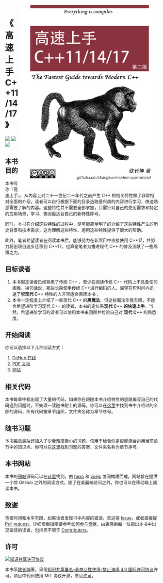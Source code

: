 <img src="assets/cover-2nd.png" alt="logo" height="600" align="right" />

# 《高速上手 C++11/14/17》

[![](https://img.shields.io/badge/language-%E7%AE%80%E4%BD%93%E4%B8%AD%E6%96%87-red.svg)](./README.md) [![](https://img.shields.io/badge/language-English-blue.svg)](./README-en-us.md) 
[![](https://img.shields.io/badge/%C2%A5-%E8%B5%9E%E5%8A%A9-ff69b4.svg)](./assets/donate.md)

## 本书目的

本书号称『高速上手』，从内容上对二十一世纪二十年代之前产生 C++ 的相关特性做了非常相对全面的介绍，读者可以自行根据下面的目录选取感兴趣的内容进行学习，快速熟悉需要了解的内容。这些特性并不需要全部掌握，只需针对自己的使用需求和特定的应用场景，学习、查阅最适合自己的新特性即可。

同时，本书在介绍这些特性的过程中，尽可能简单明了的介绍了这些特性产生的历史背景和技术需求，这为理解这些特性、运用这些特性提供了很大的帮助。

此外，笔者希望读者在阅读本书后，能够努力在新项目中直接使用 C++17，并努力将旧项目逐步迁移到 C++17。也算是笔者为推进现代 C++ 的普及贡献了一些绵薄之力。

## 目标读者

1. 本书假定读者已经熟悉了传统 C++ ，至少在阅读传统 C++ 代码上不具备任何困难。换句话说，那些长期使用传统 C++进行编码的人、渴望在短时间内迅速了解**现代 C++** 特性的人非常适合阅读本书；
2. 本书一定程度上介绍了一些现代 C++ 的**黑魔法**，但这些魔法毕竟有限，不适合希望进阶学习现代 C++ 的读者，本书的定位系**现代 C++ 的快速上手**。当然，希望进阶学习的读者可以使用本书来回顾并检验自己对 **现代 C++** 的熟悉度。

## 开始阅读

你可以选择以下几种阅读方式：

1. [GitHub 在线](./book/zh-cn/toc.md)
2. [PDF 文档](./pdf/zh-cn/modern-cpp-tutorial.pdf)
3. [网站](https://changkun.de/modern-cpp/)

## 相关代码

本书每章中都出现了大量的代码，如果你在跟随本书介绍特性的思路编写自己的代码遇到问题时，不妨读一读随书附上的源码，你可以在[这里](./code)中找到书中介绍过的全部的源码，所有代码按章节组织，文件夹名称为章节序号。

## 随书习题

本书每章最后还加入了少量难度极小的习题，仅用于检验你是否能混合运用当前章节中的知识点。你可以在[这里](exercises)找到习题的答案，文件夹名称为章节序号。

## 本书网站

本书的[网站](https://changkun.de/modern-cpp)源码可以在[这里](./website)找到，由 [hexo](https://hexo.io) 和 [vuejs](https://vuejs.org) 协同构建而成。网站旨在提供一个除 GitHub 之外的阅读方式，除了在桌面端访问之外，你也可以在移动端上阅读本书。

## 致谢

笔者时间和水平有限，如果读者发现书中内容的错误，欢迎提 [Issue](https://github.com/changkun/modern-cpp-tutorial/issues)，或者直接提 [Pull request](https://github.com/changkun/modern-cpp-tutorial/pulls)。详细贡献指南请参考[如何参与贡献](CONTRIBUTING.md)，由衷感谢每一位指出本书中出现错误的读者，包括但不限于 [Contributors](https://github.com/changkun/modern-cpp-tutorial/graphs/contributors)。

## 许可

<a rel="license" href="http://creativecommons.org/licenses/by-nc-nd/4.0/"><img alt="知识共享许可协议" style="border-width:0" src="https://i.creativecommons.org/l/by-nc-nd/4.0/80x15.png" /></a>

本书系[欧长坤](https://github.com/changkun)著，采用[知识共享署名-非商业性使用-禁止演绎 4.0 国际许可协议](http://creativecommons.org/licenses/by-nc-nd/4.0/)许可。项目中代码使用 MIT 协议开源，参见[许可](./LICENSE)。
